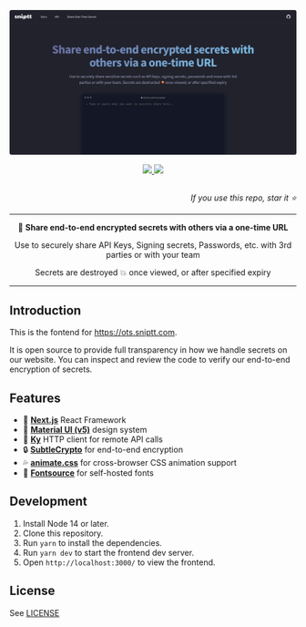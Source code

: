 <p align="center">
  <a href="https://ots.sniptt.com">
    <img src=".github/assets/ots-web-cover.svg" alt="OTS Web Logo" />
  </a>
</p>

<div align="center">
  <a href="https://ots.sniptt.com" alt="Website Status">
    <img src="https://img.shields.io/website?url=https%3A%2F%2Fots-sniptt.netlify.app" />
  </a>
  <a href="https://api.netlify.com/api/v1/badges/9a02edc7-b47d-49f9-97ae-db42d5793e14/deploy-status" alt="Deploy Status">
  <img src="https://img.shields.io/netlify/9a02edc7-b47d-49f9-97ae-db42d5793e14?label=deployment" />
</a>
</div>

<p align="right" style="padding-top:16px">
  <i>If you use this repo, star it ⭐️</i>
</p>

***

<p align="center">🔐 <b>Share end-to-end encrypted secrets with others via a one-time URL</b></p>

<p align="center">Use to securely share API Keys, Signing secrets, Passwords, etc. with 3rd parties or with your team</p>

<p align="center">Secrets are destroyed 💥 once viewed, or after specified expiry</p>

***

## Introduction

This is the fontend for https://ots.sniptt.com.

It is open source to provide full transparency in how we handle secrets on our website. You can inspect and review the code to verify our end-to-end encryption of secrets.

## Features

- 🚀 **[Next.js](https://nextjs.org/)** React Framework
- 🎨 **[Material UI (v5)](https://next.material-ui.com/)** design system
- 🌳 **[Ky](https://github.com/sindresorhus/ky)** HTTP client for remote API calls
- 🔒 **[SubtleCrypto](https://developer.mozilla.org/en-US/docs/Web/API/SubtleCrypto)** for end-to-end encryption
- 💦 **[animate.css](https://github.com/animate-css/animate.css)** for cross-browser CSS animation support
- 📗 **[Fontsource](https://github.com/fontsource/fontsource)** for self-hosted fonts

## Development
1. Install Node 14 or later.
2. Clone this repository.
3. Run `yarn` to install the dependencies.
4. Run `yarn dev` to start the frontend dev server.
5. Open `http://localhost:3000/` to view the frontend.

## License

See [LICENSE](LICENSE)
